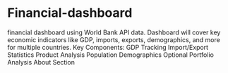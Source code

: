 # Financial-dashboard
 financial dashboard using World Bank API data. Dashboard will cover key economic indicators like GDP, imports, exports, demographics, and more for multiple countries.  Key Components:  GDP Tracking Import/Export Statistics Product Analysis Population Demographics Optional Portfolio Analysis About Section
